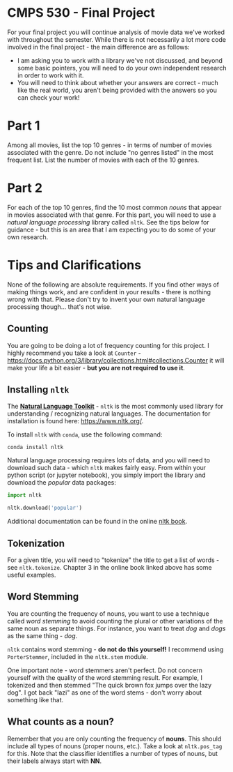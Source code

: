 # CMPS 530 - Final Project
For your final project you will continue analysis of movie data we've worked with throughout the semester.  While there is not necessarily a lot more code involved in the final project - the main difference are as follows:

- I am asking you to work with a library we've not discussed, and beyond some basic pointers, you will need to do your own independent research in order to work with it.
- You will need to think about whether your answers are correct - much like the real world, you aren't being provided with the answers so you can check your work!

# Part 1
Among all movies, list the top 10 genres - in terms of number of movies associated with the genre.  Do not include "no genres listed" in the most frequent list.  List the number of movies with each of the 10 genres.

# Part 2 
For each of the top 10 genres, find the 10 most common *nouns* that appear in movies associated with that genre.  For this part, you will need to use a *natural language processing* library called `nltk`.  See the tips below for guidance - but this is an area that I am expecting you to do some of your own research.

# Tips and Clarifications
None of the following are absolute requirements.  If you find other ways of making things work, and are confident in your results - there is nothing wrong with that.  Please don't try to invent your own natural language processing though... that's not wise.

## Counting
You are going to be doing a lot of frequency counting for this project.  I highly recommend you take a look at `Counter` - https://docs.python.org/3/library/collections.html#collections.Counter  it will make your life a bit easier - **but you are not required to use it**.

## Installing `nltk`
The **[Natural Language Toolkit](https://www.nltk.org/)** - `nltk` is the most commonly used library for understanding / recognizing natural languages.  The documentation for installation is found here:  https://www.nltk.org/.  

To install `nltk` with `conda`, use the following command:
```
conda install nltk
```

Natural language processing requires lots of data, and you will need to download such data - which `nltk` makes fairly easy.  From within your python script (or jupyter notebook), you simply import the library and download the *popular* data packages:

```py
import nltk

nltk.download('popular')
```

Additional documentation can be found in the online [nltk book](http://www.nltk.org/book/).

## Tokenization
For a given title, you will need to "tokenize" the title to get a list of words - see `nltk.tokenize`.  Chapter 3 in the online book linked above has some useful examples.

## Word Stemming
You are counting the frequency of nouns, you want to use a technique called *word stemming* to avoid counting the plural or other variations of the same noun as separate things.  For instance, you want to treat *dog* and *dogs* as the same thing - *dog*.

`nltk` contains word stemming - **do not do this yourself!**  I recommend using `PorterStemmer`, included in the `nltk.stem` module.  

One important note - word stemmers aren't perfect.  Do not concern yourself with the quality of the word stemming result.  For example, I tokenized and then stemmed "The quick brown fox jumps over the lazy dog".  I got back "lazi" as one of the word stems - don't worry about something like that.

## What counts as a noun?
Remember that you are only counting the frequency of **nouns**.  This should include all types of nouns (proper nouns, etc.). Take a look at `nltk.pos_tag` for this.  Note that the classifier identifies a number of types of nouns, but their labels always start with **NN**.
